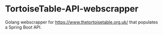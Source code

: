 # TortoiseTable-API-webscrapper
Golang webscrapper for https://www.thetortoisetable.org.uk/ that populates a Spring Boot API.

